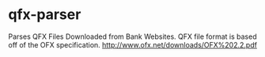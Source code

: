 # qfx-parser
Parses QFX Files Downloaded from Bank Websites.  QFX file format is based off of the OFX specification.
http://www.ofx.net/downloads/OFX%202.2.pdf
